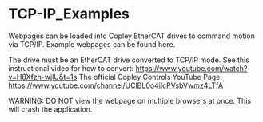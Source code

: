 # TCP-IP_Examples
Webpages can be loaded into Copley EtherCAT drives to command motion via TCP/IP. Example webpages can be found here.

The drive must be an EtherCAT drive converted to TCP/IP mode.
See this instructional video for how to convert: https://www.youtube.com/watch?v=H8Xfzh-wjlU&t=1s
The official Copley Controls YouTube Page: https://www.youtube.com/channel/UClBL0o4iIcPVsbVwmz4LTfA 

WARNING: DO NOT view the webpage on multiple browsers at once. This will crash the application.
